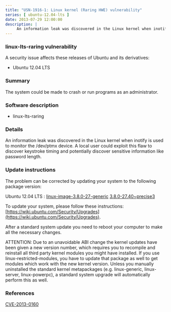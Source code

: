 ```yaml
---
title: "USN-1916-1: Linux kernel (Raring HWE) vulnerability"
series: [ ubuntu-12.04-lts ]
date: 2013-07-29 12:00:00
description: |
     An information leak was discovered in the Linux kernel when inotify is used to monitor the /dev/ptmx device. A local user could exploit this flaw to discover keystroke timing and potentially discover sensitive information like password length. 
--- 
```

 
### linux-lts-raring vulnerability

A security issue affects these releases of Ubuntu and its derivatives:

* Ubuntu 12.04 LTS

### Summary

The system could be made to crash or run programs as an administrator. 

### Software description

* linux-lts-raring 

### Details

 An information leak was discovered in the Linux kernel when inotify is used to monitor the /dev/ptmx device. A local user could exploit this flaw to discover keystroke timing and potentially discover sensitive information like password length. 

### Update instructions

The problem can be corrected by updating your system to the following package version:

Ubuntu 12.04 LTS
 : [linux-image-3.8.0-27-generic](https://launchpad.net/ubuntu/+source/linux-lts-raring) <span> [3.8.0-27.40~precise3](https://launchpad.net/ubuntu/+source/linux-lts-raring/3.8.0-27.40~precise3) </span> 

To update your system, please follow these instructions: [https://wiki.ubuntu.com/Security/Upgrades](https://wiki.ubuntu.com/Security/Upgrades).

After a standard system update you need to reboot your computer to make all the necessary changes.

ATTENTION: Due to an unavoidable ABI change the kernel updates have been given a new version number, which requires you to recompile and reinstall all third party kernel modules you might have installed. If you use linux-restricted-modules, you have to update that package as well to get modules which work with the new kernel version. Unless you manually uninstalled the standard kernel metapackages (e.g. linux-generic, linux-server, linux-powerpc), a standard system upgrade will automatically perform this as well. 

### References

 [CVE-2013-0160](http://people.ubuntu.com/~ubuntu-security/cve/CVE-2013-0160)
 
